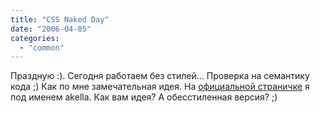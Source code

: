 ```yaml
---
title: "CSS Naked Day"
date: "2006-04-05"
categories: 
  - "common"
---
```


Праздную :). Сегодня работаем без стилей... Проверка на семантику кода ;) Как по мне замечательная идея. На [официальной страничке](http://naked.dustindiaz.com/) я под именем akella. Как вам идея? А обесстиленная версия? ;)

